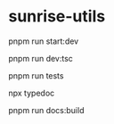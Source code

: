 # sunrise-utils

pnpm run start:dev

pnpm run dev:tsc

pnpm run tests

npx typedoc

pnpm run docs:build
